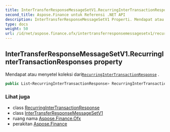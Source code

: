 ```yaml
---
title: InterTransferResponseMessageSetV1.RecurringInterTransactionResponses
second_title: Aspose.Finance untuk Referensi .NET API
description: InterTransferResponseMessageSetV1 Properti. Mendapat atau menyetel koleksi dariRecurringInterTransactionResponse .
type: docs
weight: 50
url: /id/net/aspose.finance.ofx/intertransferresponsemessagesetv1/recurringintertransactionresponses/
---
```

## InterTransferResponseMessageSetV1.RecurringInterTransactionResponses property

Mendapat atau menyetel koleksi dari[`RecurringInterTransactionResponse`](../../../aspose.finance.ofx.intertransfer/recurringintertransactionresponse/) .

```csharp
public List<RecurringInterTransactionResponse> RecurringInterTransactionResponses { get; set; }
```

### Lihat juga

* class [RecurringInterTransactionResponse](../../../aspose.finance.ofx.intertransfer/recurringintertransactionresponse/)
* class [InterTransferResponseMessageSetV1](../)
* ruang nama [Aspose.Finance.Ofx](../../intertransferresponsemessagesetv1/)
* perakitan [Aspose.Finance](../../../)


